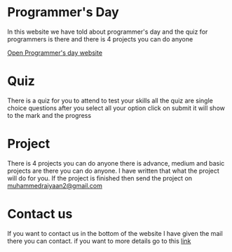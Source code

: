 # Programmer's Day
In this website we have told about programmer's day and the quiz for programmers is there and there is 4 projects you can do anyone 

[Open Programmer's day website](https://muhammedraiyaan2.github.io/programmers-day)
# Quiz
There is a quiz for you to attend to test your skills all the quiz are single choice questions after you select all your option click on submit it will show to the mark and the progress
# Project
There is 4 projects you can do anyone there is advance, medium and basic projects are there you can do anyone. I have written that what the project will do for you. If the project is finished then send the project on muhammedraiyaan2@gmail.com
# Contact us
If you want to contact us in the bottom of the website I have given the mail there you can contact. if you want to more details go to this [link](https://muhammedraiyaan2.github.io/Notes-taking-app/contact.html)